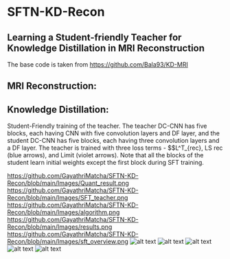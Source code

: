 # SFTN-KD-Recon
## Learning a Student-friendly Teacher for Knowledge Distillation in MRI Reconstruction
The base code is taken from https://github.com/Bala93/KD-MRI


## MRI Reconstruction:
## Knowledge Distillation:
Student-Friendly training of the teacher. The teacher DC-CNN has five blocks,
each having CNN with five convolution layers and DF layer, and the student DC-CNN has
five blocks, each having three convolution layers and a DF layer. The teacher is trained
with three loss terms - $$L^T_{rec}, LS
rec (blue arrows), and Limit (violet arrows). Note that all the
blocks of the student learn initial weights except the first block during SFT training.

https://github.com/GayathriMatcha/SFTN-KD-Recon/blob/main/Images/Quant_result.png
https://github.com/GayathriMatcha/SFTN-KD-Recon/blob/main/Images/SFT_teacher.png
https://github.com/GayathriMatcha/SFTN-KD-Recon/blob/main/Images/algorithm.png
https://github.com/GayathriMatcha/SFTN-KD-Recon/blob/main/Images/results.png
https://github.com/GayathriMatcha/SFTN-KD-Recon/blob/main/Images/sft_overview.png
![alt text](https://github.com/GayathriMatcha/SFTN-KD-Recon/blob/main/Images/sft_overview.png?raw=true)
![alt text](https://github.com/GayathriMatcha/SFTN-KD-Recon/blob/main/Images/SFT_teacher.png?raw=true)
![alt text](https://github.com/GayathriMatcha/SFTN-KD-Recon/blob/main/Images/algorithm.png?raw=true)
![alt text](https://github.com/GayathriMatcha/SFTN-KD-Recon/blob/main/Images/results.png?raw=true)
![alt text](https://github.com/GayathriMatcha/SFTN-KD-Recon/blob/main/Images/Quant_result.png?raw=true)


